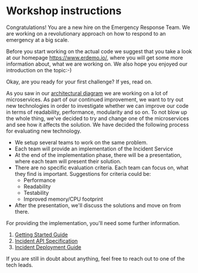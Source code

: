 # Workshop instructions

Congratulations! You are a new hire on the Emergency Response Team. We are working on a revolutionary approach on how to respond to an emergency at a big scale.

Before you start working on the actual code we suggest that you take a look at our homepage https://www.erdemo.io/, where you will get some more information about, what we are working on. We also hope you enjoyed our introduction on the topic:-)

Okay, are you ready for your first challenge? If yes, read on.

As you saw in our [architectural diagram](https://www.erdemo.io/architecture/) we are working on a lot of microservices. As part of our continued improvement, we want to try out new technologies in order to investigate whether we can improve our code in terms of readability, performance, modularity and so on. To not blow up the whole thing, we've decided to try and change one of the microservices and see how it affects the solution. We have decided the following process for evaluating new technology.
* We setup several teams to work on the same problem.
* Each team will provide an implementation of the Incident Service
* At the end of the implementation phase, there will be a presentation, where each team will present their solution.
* There are no specific evaluation criteria. Each team can focus on, what they find is important. Suggestions for criteria could be:
  * Performance
  * Readability
  * Testability
  * Improved memory/CPU footprint
* After the presentation, we'll discuss the solutions and move on from there.

For providing the implementation, you'll need some further information.
1. [Getting Started Guide](../GettingStarted.md)
2. [Incident API Specification](IncidentServiceAPISpec.md)
3. [Incident Deployment Guide](IncidentServiceDeployGuide.md)

If you are still in doubt about anything, feel free to reach out to one of the tech leads.
